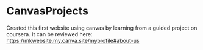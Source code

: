 # CanvasProjects
Created this first website using canvas by learning from a guided project on coursera. It can be reviewed here: https://mkwebsite.my.canva.site/myprofile#about-us
